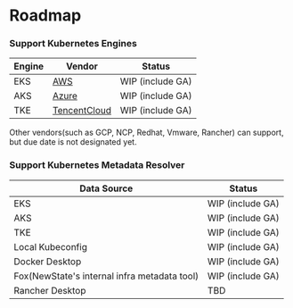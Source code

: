 # Roadmap

### Support Kubernetes Engines

|Engine|Vendor|Status|
|---|---|---|
|EKS|[AWS](https://aws.amazon.com/)|WIP (include GA)|
|AKS|[Azure](https://azure.microsoft.com/)|WIP (include GA)|
|TKE|[TencentCloud](https://azure.microsoft.com/)|WIP (include GA)|

Other vendors(such as GCP, NCP, Redhat, Vmware, Rancher) can support, but due date is not designated yet.

### Support Kubernetes Metadata Resolver

|Data Source|Status|
|---|---|
|EKS|WIP (include GA)|
|AKS|WIP (include GA)|
|TKE|WIP (include GA)|
|Local Kubeconfig|WIP (include GA)|
|Docker Desktop|WIP (include GA)|
|Fox(NewState's internal infra metadata tool)|WIP (include GA)|
|Rancher Desktop|TBD|
